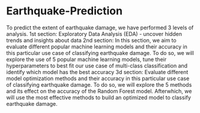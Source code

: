 # Earthquake-Prediction

To predict the extent of earthquake damage, we have performed 3 levels of analysis.
1st section: Exploratory Data Analysis (EDA) - uncover hidden trends and insights about data 
2nd section: In this section, we aim to evaluate different popular machine learning models and their accuracy in this particular use case of classifying earthquake damage. To do so, we will explore the use of 5 popular machine learning models, tune their hyperparameters to best fit our use case of multi-class classification and identify which model has the best accuracy
3d section: Evaluate different model optimization methods and their accuracy in this particular use case of classifying earthquake damage. To do so, we will explore the 5 methods and its effect on the accuracy of the Random Forest model. Afterwhich, we will use the most effective methods to build an optimized model to classify earthquake damage.
